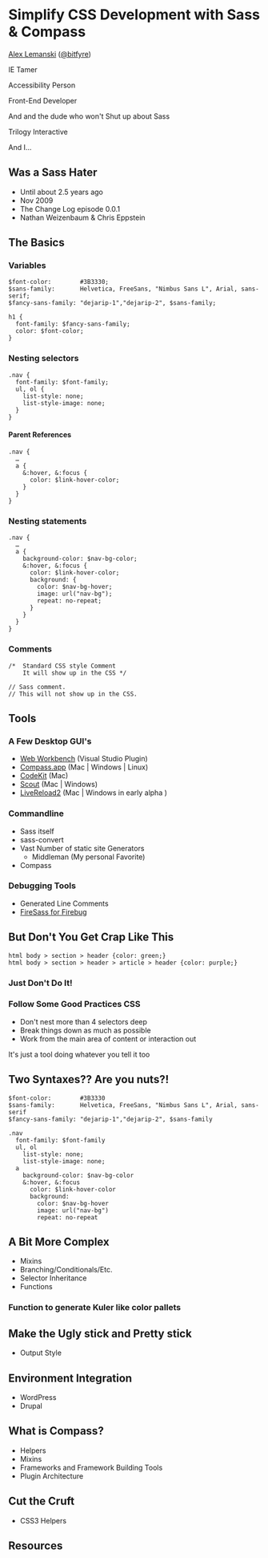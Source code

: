 Simplify CSS Development with Sass & Compass
============================================

[Alex Lemanski](http://www.bitfyre.net) ([@bitfyre](http://twitter.com/bitfyre.))

IE Tamer

Accessibility Person

Front-End Developer

And and the dude who won't Shut up about Sass

Trilogy Interactive

And I…

Was a Sass Hater
----------------

* Until about 2.5 years ago
* Nov 2009
* The Change Log episode 0.0.1
* Nathan Weizenbaum & Chris Eppstein

The Basics
----------

### Variables

    $font-color:        #3B3330;
    $sans-family:       Helvetica, FreeSans, "Nimbus Sans L", Arial, sans-serif;
    $fancy-sans-family: "dejarip-1","dejarip-2", $sans-family;
    
    h1 {
      font-family: $fancy-sans-family;
      color: $font-color;
    }

### Nesting selectors

    .nav {
      font-family: $font-family;
      ul, ol {
        list-style: none;
        list-style-image: none;
      }
    }

#### Parent References

    .nav {
      …
      a {
        &:hover, &:focus {
          color: $link-hover-color;
        }
      }
    }

### Nesting statements

    .nav {
      …
      a {
        background-color: $nav-bg-color;
        &:hover, &:focus {
          color: $link-hover-color;
          background: {
            color: $nav-bg-hover;
            image: url("nav-bg");
            repeat: no-repeat;
          }
        }
      }
    }

### Comments

    /*  Standard CSS style Comment
        It will show up in the CSS */

    // Sass comment.
    // This will not show up in the CSS.

Tools
-----

### A Few Desktop GUI's

  * [Web Workbench](http://www.mindscapehq.com/products/web-workbench "Web Workbench - Sass, Less and CoffeeScript in Visual Studio") (Visual Studio Plugin)
  * [Compass.app](http://compass.handlino.com/ "Compass.app: compile Sass/Compass easily without resorting to command line interface") (Mac | Windows | Linux)
  * [CodeKit](http://incident57.com/codekit/ "CodeKit — THE Mac App For Web Developers") (Mac)
  * [Scout](http://mhs.github.com/scout-app/ "Scout - Compass and Sass without all the hassle") (Mac | Windows)
  * [LiveReload2](http://livereload.com/ "LiveReload") (Mac | Windows in early alpha )

### Commandline

* Sass itself
* sass-convert
* Vast Number of static site Generators
  - Middleman (My personal Favorite)
* Compass

### Debugging Tools

* Generated Line Comments
* [FireSass for Firebug](https://addons.mozilla.org/en-US/firefox/addon/firesass-for-firebug/)

But Don't You Get Crap Like This
--------------------------------

    html body > section > header {color: green;}
    html body > section > header > article > header {color: purple;}

### Just Don't Do It!

### Follow Some Good Practices CSS

* Don't nest more than 4 selectors deep
* Break things down as much as possible
* Work from the main area of content or interaction out

It's just a tool doing whatever you tell it too

Two Syntaxes?? Are you nuts?!
-----------------------------

    $font-color:        #3B3330
    $sans-family:       Helvetica, FreeSans, "Nimbus Sans L", Arial, sans-serif
    $fancy-sans-family: "dejarip-1","dejarip-2", $sans-family

    .nav
      font-family: $font-family
      ul, ol
        list-style: none;
        list-style-image: none;
      a
        background-color: $nav-bg-color
        &:hover, &:focus
          color: $link-hover-color
          background:
            color: $nav-bg-hover
            image: url("nav-bg")
            repeat: no-repeat

A Bit More Complex
------------------

- Mixins
- Branching/Conditionals/Etc.
- Selector Inheritance
- Functions

### Function to generate Kuler like color pallets

Make the Ugly stick and Pretty stick
------------------------------------

- Output Style

Environment Integration
-----------------------

- WordPress
- Drupal

What is Compass?
----------------

- Helpers
- Mixins
- Frameworks and Framework Building Tools
- Plugin Architecture

Cut the Cruft
-------------

- CSS3 Helpers

Resources
---------
